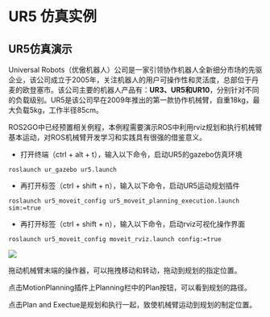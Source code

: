 # UR5 仿真实例

## **UR5仿真演示**
Universal Robots（优傲机器人）公司是一家引领协作机器人全新细分市场的先驱企业，该公司成立于2005年，关注机器人的用户可操作性和灵活度，总部位于丹麦的欧登塞市。该公司主要的机器人产品有：**UR3、UR5和UR10**，分别针对不同的负载级别。UR5是该公司早在2009年推出的第一款协作机械臂，自重18kg，最大负载5kg，工作半径85cm。

ROS2GO中已经预置相关例程，本例程需要演示ROS中利用rviz规划和执行机械臂基本运动，对ROS机械臂开发学习和实践具有很强的借鉴意义。
* 打开终端（ctrl + alt + t），输入以下命令，启动UR5的gazebo仿真环境
```
roslaunch ur_gazebo ur5.launch
```
* 再打开标签（ctrl + shift  + n），输入以下命令，启动UR5运动规划插件
```
roslaunch ur5_moveit_config ur5_moveit_planning_execution.launch sim:=true
```
* 再打开标签（ctrl + shift  + n），输入以下命令，启动rviz可视化操作界面
```
roslaunch ur5_moveit_config moveit_rviz.launch config:=true
```
![](https://tianbot-pic.oss-cn-beijing.aliyuncs.com/tianbot/202109241913815.webp)

拖动机械臂末端的操作器，可以拖拽移动和转动，拖动到规划的指定位置。

点击MotionPlanning插件上Planning栏中的Plan按钮，可以看到规划的路径。

点击Plan and Exectue是规划和执行一起，致使机械臂运动到规划的制定位置。
